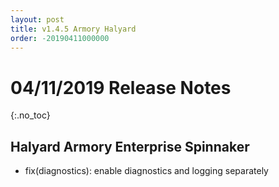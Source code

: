 ```yaml
---
layout: post
title: v1.4.5 Armory Halyard
order: -20190411000000
---
```


# 04/11/2019 Release Notes
{:.no_toc}


## Halyard Armory Enterprise Spinnaker

- fix(diagnostics): enable diagnostics and logging separately
